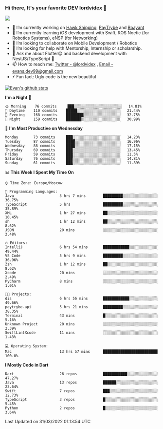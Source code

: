### Hi there, It's your favorite DEV lordvidex 👋
<img src="https://komarev.com/ghpvc/?username=lordvidex&label=Views&color=blue&style=plastic" />
<!--
**lordvidex/lordvidex** is a ✨ _special_ ✨ repository because its `README.md` (this file) appears on your GitHub profile.
Here are some ideas to get you started:
-->

- 🔭 I’m currently working on [Hawk Shipping](https://hawkshipping.com), [PayTrybe](https://www.paytrybe.com) and [Boayant](https://www.github.com/boayant-dev)
- 🌱 I’m currently learning iOS development with Swift, ROS Noetic (for Robotics Systems), eNSP (for Networking)
- 👯 I’m looking to collaborate on Mobile Development / Robotics
- 🤔 I’m looking for help with Mentorship, Internship or scholarship.
- 💬 Ask me about Flutter😍 and backend development with NestJS/TypeScript 🔮
- 📫 How to reach me: [Twitter - @lordvidex](https://twitter.com/lordvidex) , [Email - evans.dev99@gmail.com](mailto:evans.dev99@gmail.com?body=Hello%20Evans,)
- ⚡ Fun fact: Ugly code is the new beautiful 

<div>
<!-- <a href="https://github.com/lordvidex">
  <img src="https://github-readme-stats.vercel.app/api/top-langs/?username=lordvidex&theme=light" />
</a>    -->
<!-- [![Top Langs](https://github-readme-stats.vercel.app/api/top-langs/?username=lordvidex)](https://github.com/lordvidex/)  -->

<a href="https://github.com/lordvidex">
 <img src="https://github-readme-stats.vercel.app/api?username=lordvidex&show_icons=true&theme=light&line_height=27" alt="Evan's github stats"/>
</a>
</div>


<!--
  <a href="https://github.com/iampawan/FlutterExampleApps">
    <img align="center" src="https://github-readme-stats.vercel.app/api/pin/?username=iampawan&repo=FlutterExampleApps&theme=light" />

  </a>
  <a href="https://github.com/iampawan/VelocityX">
   <img align="center" src="https://github-readme-stats.vercel.app/api/pin/?username=iampawan&repo=VelocityX&theme=light" />
  </a>
-->
<!--START_SECTION:waka-->
**I'm a Night 🦉** 

```text
🌞 Morning    76 commits     ███░░░░░░░░░░░░░░░░░░░░░░   14.81% 
🌆 Daytime    110 commits    █████░░░░░░░░░░░░░░░░░░░░   21.44% 
🌃 Evening    168 commits    ████████░░░░░░░░░░░░░░░░░   32.75% 
🌙 Night      159 commits    ███████░░░░░░░░░░░░░░░░░░   30.99%

```
📅 **I'm Most Productive on Wednesday** 

```text
Monday       73 commits     ███░░░░░░░░░░░░░░░░░░░░░░   14.23% 
Tuesday      87 commits     ████░░░░░░░░░░░░░░░░░░░░░   16.96% 
Wednesday    88 commits     ████░░░░░░░░░░░░░░░░░░░░░   17.15% 
Thursday     69 commits     ███░░░░░░░░░░░░░░░░░░░░░░   13.45% 
Friday       59 commits     ███░░░░░░░░░░░░░░░░░░░░░░   11.5% 
Saturday     76 commits     ███░░░░░░░░░░░░░░░░░░░░░░   14.81% 
Sunday       61 commits     ███░░░░░░░░░░░░░░░░░░░░░░   11.89%

```


📊 **This Week I Spent My Time On** 

```text
⌚︎ Time Zone: Europe/Moscow

💬 Programming Languages: 
Java                     5 hrs 7 mins        █████████░░░░░░░░░░░░░░░░   36.75% 
TypeScript               5 hrs               █████████░░░░░░░░░░░░░░░░   35.89% 
XML                      1 hr 27 mins        ██░░░░░░░░░░░░░░░░░░░░░░░   10.45% 
sh                       1 hr 12 mins        ██░░░░░░░░░░░░░░░░░░░░░░░   8.62% 
JSON                     20 mins             ░░░░░░░░░░░░░░░░░░░░░░░░░   2.48%

🔥 Editors: 
IntelliJ                 6 hrs 54 mins       ████████████░░░░░░░░░░░░░   49.44% 
VS Code                  5 hrs 9 mins        █████████░░░░░░░░░░░░░░░░   36.96% 
Zsh                      1 hr 12 mins        ██░░░░░░░░░░░░░░░░░░░░░░░   8.62% 
Xcode                    20 mins             ░░░░░░░░░░░░░░░░░░░░░░░░░   2.49% 
PyCharm                  8 mins              ░░░░░░░░░░░░░░░░░░░░░░░░░   1.01%

🐱‍💻 Projects: 
dis                      6 hrs 56 mins       ████████████░░░░░░░░░░░░░   49.66% 
paytrybe-api             5 hrs 21 mins       █████████░░░░░░░░░░░░░░░░   38.35% 
Terminal                 43 mins             █░░░░░░░░░░░░░░░░░░░░░░░░   5.16% 
Unknown Project          20 mins             ░░░░░░░░░░░░░░░░░░░░░░░░░   2.39% 
SwiftLintXcode           11 mins             ░░░░░░░░░░░░░░░░░░░░░░░░░   1.43%

💻 Operating System: 
Mac                      13 hrs 57 mins      █████████████████████████   100.0%

```

**I Mostly Code in Dart** 

```text
Dart                     26 repos            ███████████░░░░░░░░░░░░░░   47.27% 
Java                     13 repos            ██████░░░░░░░░░░░░░░░░░░░   23.64% 
Swift                    7 repos             ███░░░░░░░░░░░░░░░░░░░░░░   12.73% 
TypeScript               3 repos             █░░░░░░░░░░░░░░░░░░░░░░░░   5.45% 
Python                   2 repos             █░░░░░░░░░░░░░░░░░░░░░░░░   3.64%

```



 Last Updated on 31/03/2022 01:13:54 UTC
<!--END_SECTION:waka-->
